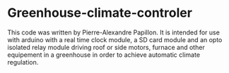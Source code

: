 # Greenhouse-climate-controler
This code was written by Pierre-Alexandre Papillon.
It is intended for use with arduino with a real time clock module, a SD card module and an opto isolated relay module driving roof or side motors, furnace and other equipement in a greenhouse in order to achieve automatic climate regulation.
